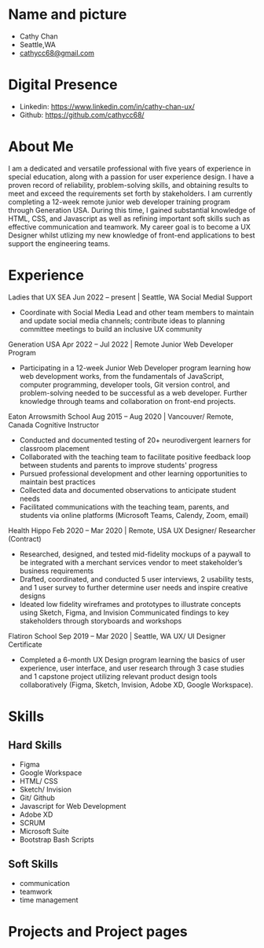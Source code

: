 # Name and picture
- Cathy Chan 
- Seattle,WA
- cathycc68@gmail.com

# Digital Presence 
- Linkedin: https://www.linkedin.com/in/cathy-chan-ux/
- Github: https://github.com/cathycc68/ 

# About Me
I am a dedicated and versatile professional with five years of experience in special education, along with a passion for user experience design. I have a proven record of reliability, problem-solving skills, and obtaining results to meet and exceed the requirements set forth by stakeholders. I am currently completing a 12-week remote junior web developer training program through Generation USA. During this time, I gained substantial knowledge of HTML, CSS, and Javascript as well as refining important soft skills such as effective communication and teamwork.
My career goal is to become a UX Designer whilst utlizing my new knowledge of front-end applications to best support the engineering teams.
# Experience 
Ladies that UX SEA                                                       Jun 2022 – present | Seattle, WA
Social Medial Support
- Coordinate with Social Media Lead and other team members to maintain and update social media channels; contribute ideas to planning committee meetings to build an inclusive UX community
  
Generation USA                                                           Apr 2022 – Jul 2022 | Remote 
Junior Web Developer Program
- Participating in a 12-week Junior Web Developer program learning how web development works, from the fundamentals of JavaScript, computer programming, developer tools, Git version control, and problem-solving needed to be successful as a web developer. Further knowledge through teams and collaboration on front-end projects.

Eaton Arrowsmith School                                                    Aug 2015 – Aug 2020 | Vancouver/ Remote, Canada
Cognitive Instructor 
- Conducted and documented testing of 20+ neurodivergent learners for classroom placement 
- Collaborated with the teaching team to facilitate positive feedback loop between students and parents to improve students' progress
- Pursued professional development and other learning opportunities to maintain best practices
- Collected data and documented observations to anticipate student needs 
- Facilitated communications with the teaching team, parents, and students via online platforms (Microsoft Teams, Calendy, Zoom, email)

Health Hippo                                                             Feb 2020 – Mar 2020 | Remote, 
USA UX Designer/ Researcher (Contract)
- Researched, designed, and tested mid-fidelity mockups of a paywall to be integrated with a merchant services vendor to meet stakeholder’s business requirements
- Drafted, coordinated, and conducted 5 user interviews, 2 usability tests, and 1 user survey to further determine user needs and inspire creative designs
- Ideated low fidelity wireframes and prototypes to illustrate concepts using Sketch, Figma, and Invision Communicated findings to key stakeholders through storyboards and workshops

Flatiron School                                                             Sep 2019 – Mar 2020 | Seattle, WA 
UX/ UI Designer Certificate
- Completed a 6-month UX Design program learning the basics of user experience, user interface, and user research through 3 case studies and 1 capstone project utilizing relevant product design tools collaboratively (Figma, Sketch, Invision, Adobe XD, Google Workspace).

# Skills
## Hard Skills 
- Figma 
- Google Workspace 
- HTML/ CSS
- Sketch/ Invision 
- Git/ Github
- Javascript for Web Development
- Adobe XD 
- SCRUM
- Microsoft Suite
- Bootstrap Bash Scripts

## Soft Skills 
- communication
- teamwork 
- time management 
  
# Projects and Project pages
